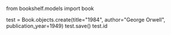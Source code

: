 from bookshelf.models import book

test = Book.objects.create(title="1984", author="George Orwell", publication_year=1949)
test.save()
test.id

[comment]: <> (1)